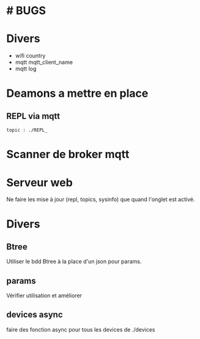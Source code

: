 # # BUGS

# Divers

- wifi country
- mqtt mqtt_client_name
- mqtt log

# Deamons a mettre en place

## REPL via mqtt

    topic : ./REPL_

# Scanner de broker mqtt

# Serveur web

Ne faire les mise à jour (repl, topics, sysinfo) que quand l'onglet est activé.

# Divers

## Btree

Utiliser le bdd Btree à la place d'un json pour params.

## params

Vérifier utilisation et améliorer

## devices async

faire des fonction async pour tous les devices de ./devices
